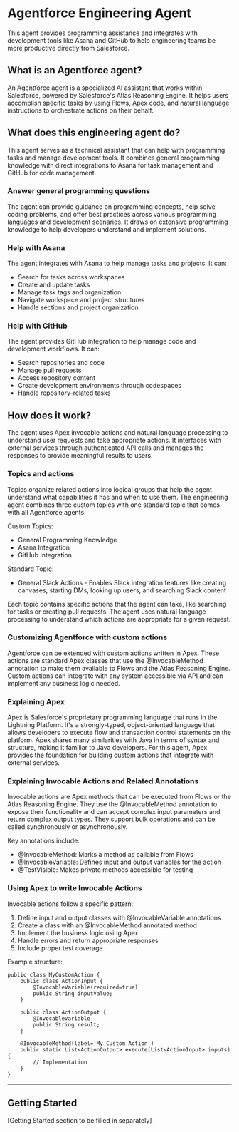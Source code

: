 # Agentforce Engineering Agent

This agent provides programming assistance and integrates with development tools like Asana and GitHub to help engineering teams be more productive directly from Salesforce.

## What is an Agentforce agent?

An Agentforce agent is a specialized AI assistant that works within Salesforce, powered by Salesforce's Atlas Reasoning Engine. It helps users accomplish specific tasks by using Flows, Apex code, and natural language instructions to orchestrate actions on their behalf.

## What does this engineering agent do?

This agent serves as a technical assistant that can help with programming tasks and manage development tools. It combines general programming knowledge with direct integrations to Asana for task management and GitHub for code management.

### Answer general programming questions

The agent can provide guidance on programming concepts, help solve coding problems, and offer best practices across various programming languages and development scenarios. It draws on extensive programming knowledge to help developers understand and implement solutions.

### Help with Asana

The agent integrates with Asana to help manage tasks and projects. It can:
- Search for tasks across workspaces
- Create and update tasks
- Manage task tags and organization
- Navigate workspace and project structures
- Handle sections and project organization

### Help with GitHub

The agent provides GitHub integration to help manage code and development workflows. It can:
- Search repositories and code
- Manage pull requests
- Access repository content
- Create development environments through codespaces
- Handle repository-related tasks

## How does it work?

The agent uses Apex invocable actions and natural language processing to understand user requests and take appropriate actions. It interfaces with external services through authenticated API calls and manages the responses to provide meaningful results to users.

### Topics and actions

Topics organize related actions into logical groups that help the agent understand what capabilities it has and when to use them. The engineering agent combines three custom topics with one standard topic that comes with all Agentforce agents:

Custom Topics:
- General Programming Knowledge
- Asana Integration
- GitHub Integration

Standard Topic:
- General Slack Actions - Enables Slack integration features like creating canvases, starting DMs, looking up users, and searching Slack content

Each topic contains specific actions that the agent can take, like searching for tasks or creating pull requests. The agent uses natural language processing to understand which actions are appropriate for a given request.

### Customizing Agentforce with custom actions

Agentforce can be extended with custom actions written in Apex. These actions are standard Apex classes that use the @InvocableMethod annotation to make them available to Flows and the Atlas Reasoning Engine. Custom actions can integrate with any system accessible via API and can implement any business logic needed.

### Explaining Apex

Apex is Salesforce's proprietary programming language that runs in the Lightning Platform. It's a strongly-typed, object-oriented language that allows developers to execute flow and transaction control statements on the platform. Apex shares many similarities with Java in terms of syntax and structure, making it familiar to Java developers. For this agent, Apex provides the foundation for building custom actions that integrate with external services.

### Explaining Invocable Actions and Related Annotations

Invocable actions are Apex methods that can be executed from Flows or the Atlas Reasoning Engine. They use the @InvocableMethod annotation to expose their functionality and can accept complex input parameters and return complex output types. They support bulk operations and can be called synchronously or asynchronously.

Key annotations include:
- @InvocableMethod: Marks a method as callable from Flows
- @InvocableVariable: Defines input and output variables for the action
- @TestVisible: Makes private methods accessible for testing

### Using Apex to write Invocable Actions

Invocable actions follow a specific pattern:
1. Define input and output classes with @InvocableVariable annotations
2. Create a class with an @InvocableMethod annotated method
3. Implement the business logic using Apex
4. Handle errors and return appropriate responses
5. Include proper test coverage

Example structure:
```apex
public class MyCustomAction {
    public class ActionInput {
        @InvocableVariable(required=true)
        public String inputValue;
    }

    public class ActionOutput {
        @InvocableVariable
        public String result;
    }

    @InvocableMethod(label='My Custom Action')
    public static List<ActionOutput> execute(List<ActionInput> inputs) {
        // Implementation
    }
}
```

---

## Getting Started

[Getting Started section to be filled in separately]
